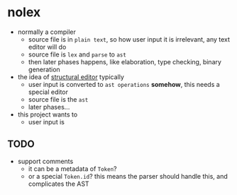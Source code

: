# nolex


* normally a compiler
    * source file is in `plain text`, so how user input it is irrelevant, any text editor will do
    * source file is `lex` and `parse` to `ast`
    * then later phases happens, like elaboration, type checking, binary generation
* the idea of [structural editor](https://en.wikipedia.org/wiki/Structure_editor) typically
    * user input is converted to `ast operations` **somehow**, this needs a special editor
    * source file is the `ast`
    * later phases...
* this project wants to 
    * user input is 


## TODO

* support comments
    * it can be a metadata of `Token`?
    * or a special `Token.id`? this means the parser should handle this, and complicates the AST